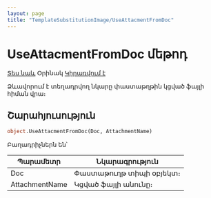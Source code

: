 ```yaml
---
layout: page
title: "TemplateSubstitutionImage/UseAttacmentFromDoc"
---
```


# UseAttacmentFromDoc մեթոդ

[Տես նաև](../TemplateSubstitutionImage.md) Օրինակ [Կիրառվում է](../TemplateSubstitutionImage.md)

Ձևավորում է տեղադրվող նկարը փաստաթղթին կցված ֆայլի հիման վրա։

## Շարահյուսություն

``` vb
object.UseAttacmentFromDoc(Doc, AttachmentName)
```

Բաղադրիչներն են՝

| Պարամետր | Նկարագրություն |
|--|--|
| Doc | Փաստաթուղթ տիպի օբյեկտ։ |
| AttachmentName | Կցված ֆայլի անունը։ |
